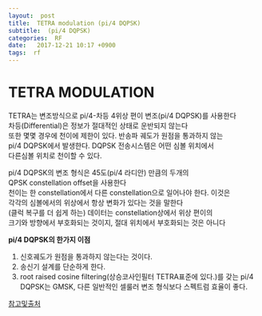 ```yaml
---
layout:  post
title:  TETRA modulation (pi/4 DQPSK)
subtitle:  (pi/4 DQPSK) 
categories:  RF
date:   2017-12-21 10:17 +0900
tags:  rf
---
```


# TETRA MODULATION 

TETRA는 변조방식으로 pi/4-차등 4위상 편이 변조(pi/4 DQPSK)를 사용한다  
차등(Differential)은 정보가 절대적인 상태로 운반되지 않는다   
또한 몇몇 경우에 천이에 제한이 있다. 반송파 궤도가 원점을 통과하지 않는   
pi/4 DQPSK에서 발생한다. DQPSK 전송시스템은 어떤 심볼 위치에서  
다른심볼 위치로 천이할 수 있다. 

pi/4 DQPSK의 변조 형식은 45도(pi/4 라디안) 만큼의 두개의   
QPSK constellation offset을 사용한다  
천이는 한 constellation에서 다른 constellation으로 일어나야 한다. 이것은  
각각의 심볼에서의 위상에서 항상 변화가 있다는 것을 말한다  
(클럭 복구를 더 쉽게 하는) 데이터는 constellation상에서 위상 편이의  
크기와 방향에서 부호화되는 것이지, 절대 위치에서 부호화되는 것은 아니다  

**pi/4 DQPSK의 한가지 이점**
 
1. 신호궤도가 원점을 통과하지 않는다는 것이다.
2. 송신기 설계를 단순하게 한다.
3. root raised cosine filtering(상승코사인필터 TETRA표준에 있다.)를 갖는 pi/4 DQPSK는 
GMSK, 다른 일반적인 셀룰러 변조 형식보다 스펙트럼 효율이 좋다.

[참고및출처](http://ebook.pldworld.com/_eBook/%EB%94%94%EC%A7%80%ED%84%B8%EB%B3%80%EC%A1%B0.pdf)



